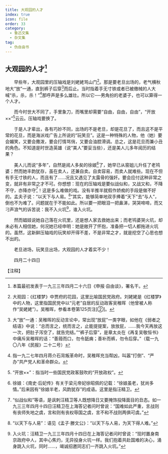 ```yaml
---
title: 大观园的人才
index: true
icon: file
order: 33
category:
  - 鲁迅文集
  - 杂文集
tag:  
  - 伪自由书
---
```


## 大观园的人才[^①]

　　早些年，大观园里的压轴戏是刘姥姥骂山门[^②]。那是要老旦出场的，老气横秋地大“放”一通，直到裤子后穿[^③]而后止。当时指着手无寸铁或者已被缴械的人大喊“杀，杀，杀！”[^④]那呼声是多么雄壮。所以它──男角扮的老婆子，也可以算得一个人才。

　　而今时世大不同了，手里象刀，而嘴里却需要“自由，自由，自由”，“开放××”[^⑤]云云。压轴戏要换了。

　　于是人才辈出，各有巧妙不同，出场的不是老旦，却是花旦了，而且这不是平常的花旦，而是海派戏广告上所说的“玩笑旦”。这是一种特殊的人物，他（她）要会媚笑，又要会撒泼，要会打情骂俏，又要会油腔滑调。总之，这是花旦而兼小丑的角色。不知道是时世造英雄（说“美人”要妥当些），还是美人儿多年阅历的结果？

　　美人儿而说“多年”，自然是阅人多矣的徐娘[^⑥]了，她早已从窑姐儿升任了老鸨婆；然而她丰韵犹存，虽在卖人，还兼自卖。自卖容易，而卖人就难些。现在不但有手无寸铁的人，而且有了……况且又遇见了太露骨的强奸。要会应付这种非常之变，就非有非常之才不可。你想想：现在的压轴戏是要似战似和，又战又和，不降不守，亦降亦守[^⑦]！这是多么难做的戏。没有半推半就假作娇痴的手段是做不好的。孟夫子说：“以天下与人易。[^⑧]”其实，能够简单地双手捧着“天下”去“与人”，倒也不为难了。问题就在于不能如此。所以要一把眼泪一把鼻涕，哭哭啼啼，而又刁声浪气的诉苦说：我不入火坑[^⑨]，谁入火坑。

　　然而娼妓说她自己落在火坑里，还是想人家去救她出来；而老鸨婆哭火坑，却未必有人相信她，何况她已经申明：她是敞开了怀抱，准备把一切人都拖进火坑的。虽然，这新鲜压轴戏的玩笑却开得不差，不是非常之才，就是挖空了心思也想不出的。

　　老旦进场，玩笑旦出场，大观园的人才着实不少！

　　四月二十四日

【注释】

[^①]:本篇最初发表于一九三三年四月二十六日《申报·自由谈》，署名干。

[^②]:大观园：《红楼梦》中贾府的花园，这里比喻国民党政府。刘姥姥是《红楼梦》中的人物，这里指国民党中以“元老”自居的反动政客吴稚晖（他曾被人称作“吴姥姥”）。吴稚晖，参看本卷第125页注[②]。

[^③]:大“放”一通：吴稚晖的反动言论中，常出现“放屁”一类字眼，如他在《弱者之结语》中说：“总而言之，统而言之，止能提提案，放放屁，……我今天再放这一次，把肚子泻空了，就告完结。”“裤子后穿”，是章太炎在《再复吴敬恒书》中痛斥吴稚晖的话：“善箝而口，勿令舐痈；善补而裤，勿令后穿。”（载一九〇八年《民报》二十二号）

[^④]:指一九二七年四月蒋介石背叛革命时，吴稚晖充当帮凶，叫嚣“打倒”、“严办”共产党人和革命群众。

[^⑤]:“开放××”：指当时一些国民党政客鼓吹的“开放政权”。

[^⑥]:徐娘：《南史·后妃传》有关于梁元帝妃徐昭佩的记载：“徐娘虽老，犹尚多情。”后来因有“徐娘半老，风韵犹存”的成语。这里是指汪精卫。

[^⑦]:“似战似和”等语，是讽刺汪精卫等人既想降日又要掩饰投降面目的丑态。如一九三三年四月十四日汪精卫在上海答记者问时曾说：“国难如此严重，言战则有丧师失地之虞，言和则有丧权辱国之虞，言不和不战则两俱可虞。”

[^⑧]:“以天下与人易”：语见《孟子·滕文公》：“以天下与人易，为天下得人难。”

[^⑨]:入火坑：汪精卫一九三三年四月十四日在上海答记者问时曾说：“现时置身南京政府中人，其中心焦灼，无异投身火坑一样。我们抱着共赴国难的决心，涌身跳入火坑，同时……，竭诚招邀同志们一齐跳入火坑。”
